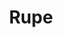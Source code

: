 ---
about: We plan to open-source the system whilst continuing to work on it, adding features
  such as integrating other sensors and adding machine learning to improve accuracy.
hackday: 23-cardiff
links:
  presentation: https://docs.google.com/presentation/d/1iBjssTBg19YGJjhRoXilSxHHmErAgCxk-Rlw14j7pRg/view
  video: https://youtu.be/T2tniUytE4k
summary: An application to warn a parent or carer that a smart watch user may be having
  an epileptic seizure
team:
- '@pcp1976'
- '@adamgroom'
thumbnail: rupe.png
title: Rupe
---